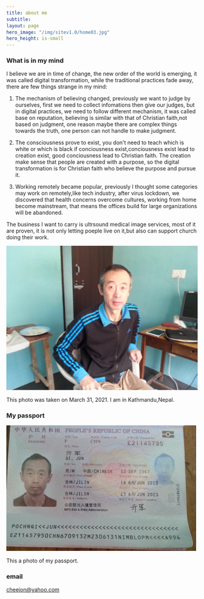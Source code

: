 ```yaml
---
title: about me
subtitle: 
layout: page
hero_image: "/img/sitev1.0/home03.jpg"
hero_height: is-small
---
```


### What is in my mind

I believe we are in time of change, the new order of the world is emerging, it was called digital transformation, while the traditional practices fade away, there are few things strange in my mind:

1. The mechanism of believing changed, previously we want to judge by ourselves, first we need to collect infomations then give our judges, but in digital practices, we need to follow different mechanism, it was called base on reputation, believing is similar with that of Christian faith,not based on judgment, one reason maybe there are complex things towards the truth, one person can not handle to make judgment.

2. The  consciousness prove to exist, you don't need to teach which is white or which is black if conciousness exist,conciousness exist lead to creation exist, good conciousness lead to Christian faith. The creation make sense that people are created with a purpose, so the digital transformation is for Christian faith who believe the purpose and pursue it.

3. Working remotely became  popular, previously I thought some categories may work on remotely,like tech industry, after virus lockdown, we discovered that health concerns overcome cultures, working from home become mainstream, that means the offices build for large organizations will be abandoned.

The business I want to carry is ultrsound medical image services, most of it are proven, it is not only letting poeple live on it,but also can support church doing their work.

![Me](/img/portrait.png)

This photo was taken on March 31, 2021. I am in Kathmandu,Nepal.

### My passport

![MyPassport](/img/pass.jpeg)

This a photo of my passport.

### email

cheejon@yahoo.com
